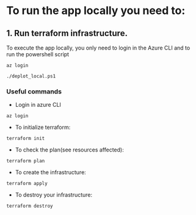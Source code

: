 # To run the app locally you need to:

## 1. Run terraform infrastructure.



To execute the app locally, you only need to login in the Azure CLI and to run the powershell script

`az login`

`./deplot_local.ps1`

### Useful commands

- Login in azure CLI

`az login`

- To initialize terraform:

`terraform init`

 - To check the plan(see resources affected):

`terraform plan`

- To create the infrastructure:

`terraform apply`
- To destroy your infrastructure:

`terraform destroy`

